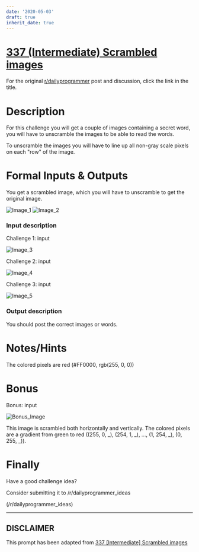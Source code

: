 ```yaml
---
date: '2020-05-03'
draft: true
inherit_date: true
---
```


# [337 (Intermediate) Scrambled images](https://www.reddit.com/r/dailyprogrammer/comments/78twyd/20171026_challenge_337_intermediate_scrambled/)

For the original [r/dailyprogrammer](https://www.reddit.com/r/dailyprogrammer/) post and discussion, click the link in the title.

# Description
For this challenge you will get a couple of images containing a secret word, you will have to unscramble the images to be able to read the words.  

To unscramble the images you will have to line up all non-gray scale pixels on each "row" of the image.

# Formal Inputs & Outputs
You get a scrambled image, which you will have to unscramble to get the original image.

![Image_1](http://i.imgur.com/rMYBq14.png)
![Image_2](http://i.imgur.com/wKaiHpv.png)


### Input description
Challenge 1:  input 

![Image_3](http://i.imgur.com/F4SlYMn.png)


Challenge 2: input 

![Image_4](http://i.imgur.com/ycDwgXA.png)


Challenge 3: input

![Image_5](http://i.imgur.com/hg9iVXA.png)


### Output description
You should post the correct images or words.

# Notes/Hints
The colored pixels are red (#FF0000, rgb(255, 0, 0)) 

# Bonus
Bonus: input

![Bonus_Image](http://i.imgur.com/HLc1UHv.png)


This image is scrambled both horizontally and vertically.
The colored pixels are a gradient from green to red ((255, 0, _), (254, 1, _), ..., (1, 254, _), (0, 255, _)).

# Finally
Have a good challenge idea?

Consider submitting it to /r/dailyprogrammer_ideas

(/r/dailyprogrammer_ideas)

----
## **DISCLAIMER**
This prompt has been adapted from [337 [Intermediate] Scrambled images](https://www.reddit.com/r/dailyprogrammer/comments/78twyd/20171026_challenge_337_intermediate_scrambled/
)
